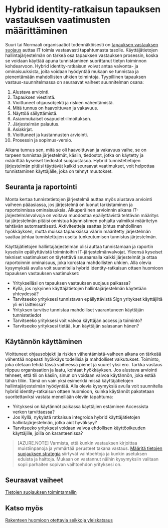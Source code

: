 
<properties
    pageTitle="Azure Active Directoryn hybrid tunnistetietojen tyyliseikat - tapauksen rResponse vaatimusten määrittäminen | Microsoft Azure-vaatimukset "
    description="Määritä valvonta- ja ominaisuudet, jotka voivat olla hyödyntää hybrid identity-ratkaisun se tunnistaa ja pienentämään mahdollisten uhkien toimintoja"
    documentationCenter=""
    services="active-directory"
    authors="billmath"
    manager="femila"
    editor=""/>

<tags
    ms.service="active-directory"
    ms.devlang="na"
    ms.topic="article"
    ms.tgt_pltfrm="na"
    ms.workload="identity" 
    ms.date="08/08/2016"
    ms.author="billmath"/>

# <a name="determine-incident-response-requirements-for-your-hybrid-identity-solution"></a>Hybrid identity-ratkaisun tapauksen vastauksen vaatimusten määrittäminen

Suuri tai Normaali organisaatiot todennäköisesti on [tapauksen vastauksen suojaus](https://technet.microsoft.com/library/cc700825.aspx) auttaa IT toimia vastaavasti tapahtumasta tasolle. Käyttäjätietojen hallintajärjestelmän on tärkeä osa tapauksen vastauksen prosessin, koska se voidaan käyttää apuna tunnistaminen suorittanut tietyn toiminnon kohdearvoon. Hybrid identity-ratkaisun voivat antaa valvonta- ja ominaisuuksista, joita voidaan hyödyntää mukaan se tunnistaa ja pienentämään mahdollisten uhkien toimintoja. Tyypillinen tapauksen vastaus-suunnitelmassa on seuraavat vaiheet suunnitelman osana:

1.  Alustava arviointi.
2.  Tapauksen viestintä.
3.  Vioittuneet ohjausobjekti ja riskien vähentämistä.
4.  Mitä tunnus on haavoittuvan ja vakavuus.
5.  Näyttöä säilyttämistä.
6.  Asianmukaiset osapuolet-ilmoituksen.
7.  Järjestelmän palautus.
8.  Asiakirjat.
9.  Vioittuneet ja kustannusten arviointi.
10. Prosessin ja sopimus-versio.

Aikana tunnus sen, mitä se oli haavoittuvan ja vakavuus vaihe, se on tarpeen tunnistaa järjestelmät, käsiin, tiedostot, jotka on käytetty ja määrittää kyseiset tiedostot suojaustasoa. Hybrid tunnistetietojen järjestelmän pitäisi täyttävät kaikki seuraavat vaatimukset, voit helpottaa tunnistaminen käyttäjälle, joka on tehnyt muutokset. 

## <a name="monitoring-and-reporting"></a>Seuranta ja raportointi
Monta kertaa tunnistetietojen järjestelmä auttaa myös alustava arviointi vaiheen pääasiassa, jos järjestelmä on luonut tarkistaminen ja raportoinnissa ominaisuuksia. Alkuperäinen arvioinnin aikana IT-järjestelmänvalvoja on voitava muodostaa epäilyttävistä tehtävän määritys tai järjestelmän pitäisi onnistua käynnistimen pohjalta valmiiksi määritetyn tehtävän automaattisesti. Aktiviteetteja saattaa johtua mahdollinen hyökkäyksen, mutta muissa tapauksissa väärin määritetty järjestelmän saattaa johtaa tunnistettujen useita tunkeutumisen tunnistus järjestelmän. 

Käyttäjätietojen hallintajärjestelmän olisi auttaa tunnistamaan ja raportin kyseisiin epäilyttävistä toimintoihin IT-järjestelmänvalvojat. Yleensä kyseiset tekniset vaatimukset on täytettävä seuraamalla kaikki järjestelmät ja ottaa raportoinnin ominaisuus, joka korostaa mahdollisten uhkien. Alla olevia kysymyksiä avulla voit suunnitella hybrid identity-ratkaisun ottaen huomioon tapauksen vastauksen vaatimukset:

- Yritykselläsi on tapauksen vastauksen suojaus paikassa?
 - Kyllä, jos nykyinen käyttäjätietojen hallintajärjestelmän käytetään yhteydessä?
- Tarvitseeko yrityksesi tunnistavan epäilyttävistä Sign yritykset käyttäjiltä yli eri laitteissa?
- Yrityksen tarvitse tunnistaa mahdolliset vaarantuneen käyttäjän tunnistetiedot
- Tarvitseeko yrityksesi voit valvoa käyttäjän access ja toiminto?
- Tarvitseeko yrityksesi tietää, kun käyttäjän salasanan hänen?

## <a name="policy-enforcement"></a>Käytännön käyttäminen

Vioittuneet ohjausobjekti ja riskien vähentämistä-vaiheen aikana on tärkeää vähentää nopeasti hyökkäys todellisia ja mahdolliset vaikutukset. Toiminto, joka otetaan tehdä tässä vaiheessa pienet ja suuret yksi ero. Tarkka vastaus riippuu organisaation ja laatu, kohtaat hyökkäyksen. Jos alustava arviointi tehneet, että tili on käsiin, sinun on voidaan valvoa käytännön, joka estää tähän tiliin. Tämä on vain yksi esimerkki missä käyttäjätietojen hallintajärjestelmän hyödyntää. Alla olevia kysymyksiä avulla voit suunnitella hybrid identity-ratkaisun ottaen huomioon, kuinka käytännöt pakotetaan suoritettaviksi vastata meneillään oleviin tapahtuma:

- Yrityksesi on käytännöt paikassa käyttäjien estäminen Accessista verkon tarvittaessa?
 - Jos Kyllä, nykyistä ratkaisua integroida hybrid käyttäjätietojen hallintajärjestelmän, jotka aiot hyväksyy?
- Tarvitseeko yrityksesi voidaan valvoa ehdollisen käyttöoikeuden käyttäjille, joilla on karanteenissa? 
 
>[AZURE.NOTE]
Varmista, että kunkin vastauksen kirjoittaa muistiinpanoja ja ymmärtää perusteet takana vastaus. [Määritä tietojen suojauksen strategia](active-directory-hybrid-identity-design-considerations-data-protection-strategy.md) siirtyvät vaihtoehtoja ja kunkin asetuksen eduista ja haittoja.  Mukaan on vastannut näihin kysymyksiin valitaan sopii parhaiten sopivan vaihtoehdon yrityksesi on.

## <a name="next-steps"></a>Seuraavat vaiheet
[Tietojen suojauksen toimintamallin](active-directory-hybrid-identity-design-considerations-data-protection-strategy.md)

## <a name="see-also"></a>Katso myös
[Rakenteen huomioon otettavia seikkoja yleiskatsaus](active-directory-hybrid-identity-design-considerations-overview.md)
